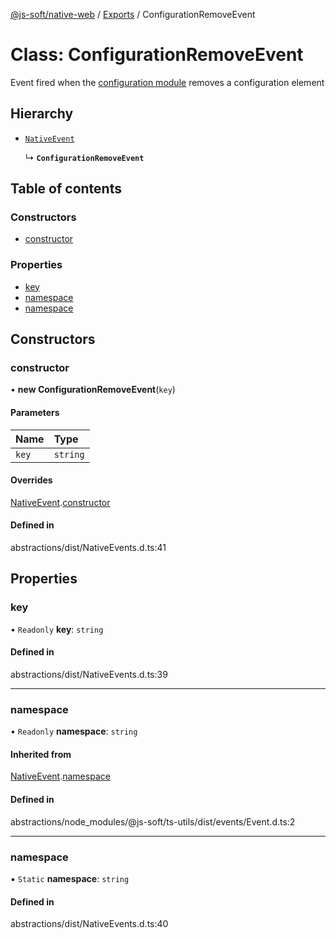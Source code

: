 [@js-soft/native-web](../README.md) / [Exports](../modules.md) / ConfigurationRemoveEvent

# Class: ConfigurationRemoveEvent

Event fired when the [configuration module](./INativeConfigAccess.md) removes a configuration element

## Hierarchy

- [`NativeEvent`](NativeEvent.md)

  ↳ **`ConfigurationRemoveEvent`**

## Table of contents

### Constructors

- [constructor](ConfigurationRemoveEvent.md#constructor)

### Properties

- [key](ConfigurationRemoveEvent.md#key)
- [namespace](ConfigurationRemoveEvent.md#namespace)
- [namespace](ConfigurationRemoveEvent.md#namespace)

## Constructors

### constructor

• **new ConfigurationRemoveEvent**(`key`)

#### Parameters

| Name | Type |
| :------ | :------ |
| `key` | `string` |

#### Overrides

[NativeEvent](NativeEvent.md).[constructor](NativeEvent.md#constructor)

#### Defined in

abstractions/dist/NativeEvents.d.ts:41

## Properties

### key

• `Readonly` **key**: `string`

#### Defined in

abstractions/dist/NativeEvents.d.ts:39

___

### namespace

• `Readonly` **namespace**: `string`

#### Inherited from

[NativeEvent](NativeEvent.md).[namespace](NativeEvent.md#namespace)

#### Defined in

abstractions/node_modules/@js-soft/ts-utils/dist/events/Event.d.ts:2

___

### namespace

▪ `Static` **namespace**: `string`

#### Defined in

abstractions/dist/NativeEvents.d.ts:40
